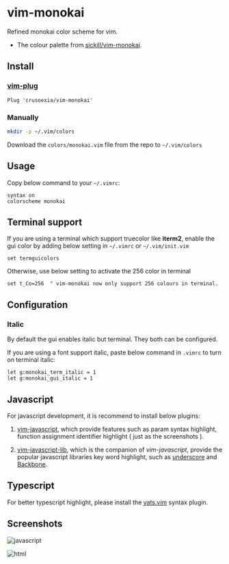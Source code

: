 vim-monokai
===========

Refined monokai color scheme for vim. 

* The colour palette from [sickill/vim-monokai](https://github.com/sickill/vim-monokai). 

Install
-------

### [vim-plug](https://github.com/junegunn/vim-plug)

    Plug 'crusoexia/vim-monokai'

### Manually

```bash
mkdir -p ~/.vim/colors
```
    
Download the `colors/monokai.vim` file from the repo to `~/.vim/colors`

Usage
-----

Copy below command to your `~/.vimrc`:

```VimL
syntax on
colorscheme monokai
```

Terminal support
----------------

If you are using a terminal which support truecolor like **iterm2**, enable the gui color by adding below setting in `~/.vimrc` or `~/.vim/init.vim`

```VimL
set termguicolors
```

Otherwise, use below setting to activate the 256 color in terminal

```VimL
set t_Co=256  " vim-monokai now only support 256 colours in terminal.
```

Configuration
-------------

### Italic

By default the gui enables italic but terminal. They both can be configured.
    
If you are using a font support italic, paste below command in `.vimrc` to turn on terminal italic:

    let g:monokai_term_italic = 1
    let g:monokai_gui_italic = 1

Javascript
----------

For javascript development, it is recommend to install below plugins:

1. [vim-javascript](https://github.com/pangloss/vim-javascript), which provide features such as param syntax highlight, 
function assignment identifier highlight ( just as the screenshots ).

2. [vim-javascript-lib](https://github.com/crusoexia/vim-javascript-lib), which is the companion of _vim-javascript_, 
provide the popular javascript libraries key word highlight, such as [underscore](http://underscorejs.org/) and 
[Backbone](http://backbonejs.org/).

Typescript
----------

For better typescript highlight, please install the [yats.vim](https://github.com/HerringtonDarkholme/yats.vim) syntax plugin.

Screenshots
-----------

![javascript](screenshots/javascript.png)

![html](screenshots/html.png)
